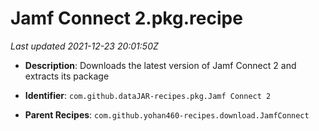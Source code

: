 # Jamf Connect 2.pkg.recipe

_Last updated 2021-12-23 20:01:50Z_

- **Description**: Downloads the latest version of Jamf Connect 2 and extracts its package

- **Identifier**: `com.github.dataJAR-recipes.pkg.Jamf Connect 2`

- **Parent Recipes**: `com.github.yohan460-recipes.download.JamfConnect`
